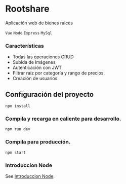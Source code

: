 # Rootshare
Aplicación web de bienes raices

 `Vue` `Node` `Express` `MySql` 


### Características
- Todas las operaciones CRUD
- Subida de Imágenes
- Autenticación con JWT
- Filtrar raíz por categoría y rango de precios.
- Creación de usuarios

## Configuración del proyecto
```
npm install
```

### Compila y recarga en caliente para desarrollo.
```
npm run dev
```

### Compila para producción.
```
npm start
```

### Introduccion Node
See [Introduccion Node](https://nodejs.org/en/docs/guides).
